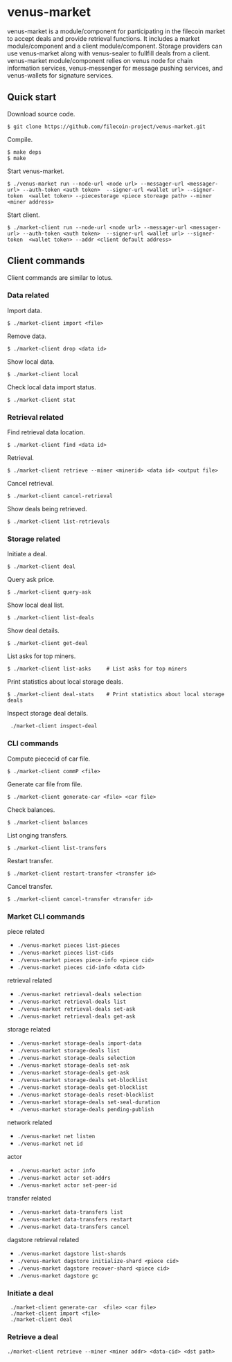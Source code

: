 # venus-market

venus-market is a module/component for participating in the filecoin market to accept deals and provide retrieval functions. It includes a market module/component and a client module/component. Storage providers can use venus-market along with venus-sealer to fullfill deals from a client. venus-market module/component relies on venus node for chain information services, venus-messenger for message pushing services, and venus-wallets for signature services.

## Quick start

Download source code.

```shell script
$ git clone https://github.com/filecoin-project/venus-market.git
```

Compile.

```shell script
$ make deps
$ make
```

Start venus-market.

```shell script
$ ./venus-market run --node-url <node url> --messager-url <messager-url> --auth-token <auth token>  --signer-url <wallet url> --signer-token  <wallet token> --piecestorage <piece storeage path> --miner <miner address>
```

Start client.

```shell script
$ ./market-client run --node-url <node url> --messager-url <messager-url> --auth-token <auth token>  --signer-url <wallet url> --signer-token  <wallet token> --addr <client default address>
```

## Client commands

Client commands are similar to lotus.

### Data related

Import data.
```shell script
$ ./market-client import <file>
```

Remove data.
```shell script
$ ./market-client drop <data id>
```

Show local data.
```shell script
$ ./market-client local
```

Check local data import status.
```shell script
$ ./market-client stat
```

### Retrieval related

Find retrieval data location.
```shell script
$ ./market-client find <data id>
```

Retrieval.
```shell script
$ ./market-client retrieve --miner <minerid> <data id> <output file>
```

Cancel retrieval.
```shell script
$ ./market-client cancel-retrieval 
```

Show deals being retrieved.
```shell script
$ ./market-client list-retrievals 
```

### Storage related

Initiate a deal.
```shell script
$ ./market-client deal    
```

Query ask price.
```shell script
$ ./market-client query-ask    
```


Show local deal list.
```shell script
$ ./market-client list-deals   
```

Show deal details.
```shell script
$ ./market-client get-deal
```

List asks for top miners.
```shell script
$ ./market-client list-asks     # List asks for top miners
```

Print statistics about local storage deals.
```shell script
$ ./market-client deal-stats    # Print statistics about local storage deals
```

Inspect storage deal details.
```shell script
 ./market-client inspect-deal
```

### CLI commands

Compute piececid of car file.
```shell script
$ ./market-client commP <file>
```

Generate car file from file.
```shell script
$ ./market-client generate-car <file> <car file>
```

Check balances.
```shell script
$ ./market-client balances
```


List onging transfers.
```shell script
$ ./market-client list-transfers 
```

Restart transfer.
```shell script
$ ./market-client restart-transfer <transfer id>
```

Cancel transfer.
```shell script
$ ./market-client cancel-transfer <transfer id>
```

 ### Market CLI commands

 piece related

 * `./venus-market pieces list-pieces`  
 * `./venus-market pieces list-cids`  
 * `./venus-market pieces piece-info <piece cid>` 
 * `./venus-market pieces cid-info <data cid>` 

retrieval related

*  `./venus-market retrieval-deals selection` 
*  `./venus-market retrieval-deals list` 
*  `./venus-market retrieval-deals set-ask` 
*  `./venus-market retrieval-deals get-ask` 

storage related
* `./venus-market storage-deals import-data` 
* `./venus-market storage-deals list` 
* `./venus-market storage-deals selection` 
* `./venus-market storage-deals set-ask` 
* `./venus-market storage-deals get-ask` 
* `./venus-market storage-deals set-blocklist` 
* `./venus-market storage-deals get-blocklist` 
* `./venus-market storage-deals reset-blocklist` 
* `./venus-market storage-deals set-seal-duration` 
* `./venus-market storage-deals pending-publish` 

network related

* `./venus-market net listen` 
* `./venus-market net id` 

actor

* `./venus-market actor info` 
* `./venus-market actor set-addrs` 
* `./venus-market actor set-peer-id` 

transfer related

* `./venus-market data-transfers list` 
* `./venus-market data-transfers restart` 
* `./venus-market data-transfers cancel` 

dagstore retrieval related

* `./venus-market dagstore list-shards` 
* `./venus-market dagstore initialize-shard <piece cid>` 
* `./venus-market dagstore recover-shard <piece cid>` 
* `./venus-market dagstore gc` 


### Initiate a deal

```shell script
 ./market-client generate-car  <file> <car file>
 ./market-client import <file>
 ./market-client deal
```

### Retrieve a deal

```shell
./market-client retrieve --miner <miner addr> <data-cid> <dst path>
```